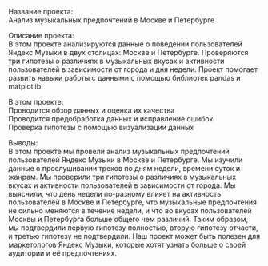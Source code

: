 Название проекта:<br>
Анализ музыкальных предпочтений в Москве и Петербурге

Описание проекта:<br>
В этом проекте анализируются данные о поведении пользователей Яндекс Музыки в двух столицах: Москве и Петербурге. Проверяются три гипотезы о различиях в музыкальных вкусах и активности пользователей в зависимости от города и дня недели. Проект помогает развить навыки работы с данными с помощью библиотек pandas и matplotlib.

В этом проекте:<br>
Проводится обзор данных и оценка их качества<br>
Проводится предобработка данных и исправление ошибок<br>
Проверка гипотезы с помощью визуализации данных<br>

Выводы:<br>
В этом проекте мы провели анализ музыкальных предпочтений пользователей Яндекс Музыки в Москве и Петербурге. Мы изучили данные о прослушивании треков по дням недели, времени суток и жанрам. Мы проверили три гипотезы о различиях в музыкальных вкусах и активности пользователей в зависимости от города. Мы выяснили, что день недели по-разному влияет на активность пользователей в Москве и Петербурге, что музыкальные предпочтения не сильно меняются в течение недели, и что во вкусах пользователей Москвы и Петербурга больше общего чем различий. Таким образом, мы подтвердили первую гипотезу полностью, вторую гипотезу отчасти, и третью гипотезу не подтвердили. Наш проект может быть полезен для маркетологов Яндекс Музыки, которые хотят узнать больше о своей аудитории и её предпочтениях.

